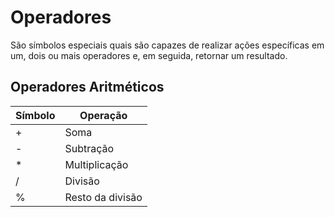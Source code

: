 # Operadores
São símbolos especiais quais são capazes de realizar ações específicas em um, dois ou mais operadores e, em seguida, retornar um resultado.
 ## Operadores Aritméticos
 | Símbolo | Operação |
 |--- |--- |
 | + | Soma|
 |-|Subtração|
 |*|Multiplicação|
 |/|Divisão|
 |%|Resto da divisão|
 